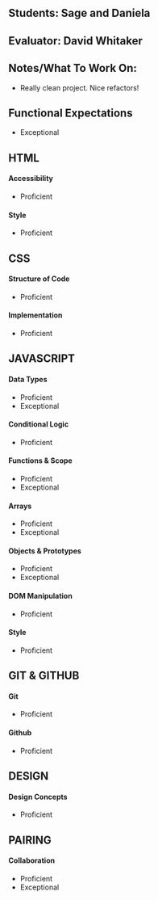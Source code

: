 ## Students: Sage and Daniela
## Evaluator: David Whitaker
## Notes/What To Work On:

* Really clean project. Nice refactors!

## Functional Expectations

* Exceptional  

## HTML

#### Accessibility

* Proficient  

#### Style

* Proficient  

## CSS

#### Structure of Code

* Proficient  

#### Implementation

* Proficient  

## JAVASCRIPT

#### Data Types

* Proficient  
* Exceptional  

#### Conditional Logic

* Proficient  

#### Functions & Scope

* Proficient  
* Exceptional  

#### Arrays

* Proficient  
* Exceptional  

#### Objects & Prototypes

* Proficient  
* Exceptional  

#### DOM Manipulation

* Proficient  

#### Style

* Proficient  

## GIT & GITHUB

#### Git

* Proficient  

#### Github

* Proficient  

## DESIGN

#### Design Concepts

* Proficient  

## PAIRING

#### Collaboration

* Proficient  
* Exceptional
